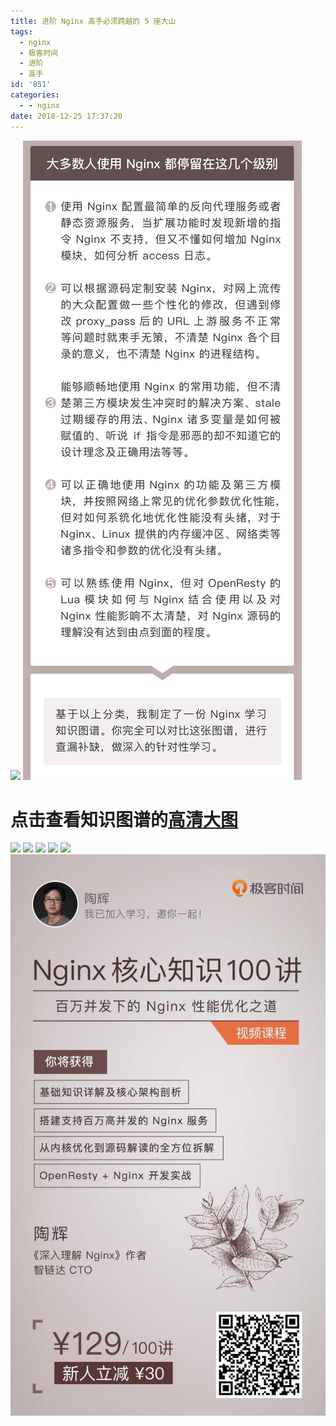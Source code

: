 ```yaml
---
title: 进阶 Nginx 高手必须跨越的 5 座大山
tags:
  - nginx
  - 极客时间
  - 进阶
  - 高手
id: '851'
categories:
  - - nginx
date: 2018-12-25 17:37:20
---
```


[![](http://www.taohui.pub/wp-content/uploads/2018/12/1.jpg)](https://time.geekbang.org/column/article/74528) [![](/2018/12/nginx五座大山2.jpg)](https://time.geekbang.org/course/intro/138)

# 点击查看知识图谱的[**高清大图**](https://time.geekbang.org/column/article/74506)

[![](http://www.taohui.pub/wp-content/uploads/2018/12/nginx五座大山3-1.jpg)](https://time.geekbang.org/course/intro/138) [![](http://www.taohui.pub/wp-content/uploads/2018/12/nginx五座大山4.jpg)](https://time.geekbang.org/course/intro/138) [![](http://www.taohui.pub/wp-content/uploads/2018/12/nginx五座大山5.jpg)](https://time.geekbang.org/course/intro/138) [![](http://www.taohui.pub/wp-content/uploads/2018/12/nginx五座大山6.jpg)](https://time.geekbang.org/course/intro/138) [![](http://www.taohui.pub/wp-content/uploads/2018/12/nginx五座大山7.jpg)](https://time.geekbang.org/course/intro/138) [![](/2018/12/poster.jpg)](http://www.taohui.pub/2018/12/27/nginx%e6%a0%b8%e5%bf%83%e7%9f%a5%e8%af%86100%e8%ae%b2%e8%af%be%e4%bb%b6/poster/)